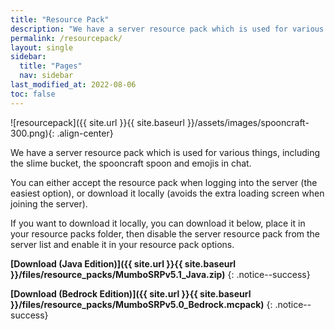 ```yaml
---
title: "Resource Pack"
description: "We have a server resource pack which is used for various things, including the slime bucket, the spooncraft spoon and emojis in chat."
permalink: /resourcepack/
layout: single
sidebar:
  title: "Pages"
  nav: sidebar
last_modified_at: 2022-08-06
toc: false
---
```


![resourcepack]({{ site.url }}{{ site.baseurl }}/assets/images/spooncraft-300.png){: .align-center}

We have a server resource pack which is used for various things, including the slime bucket, the spooncraft spoon and emojis in chat.

You can either accept the resource pack when logging into the server (the easiest option), or download it locally (avoids the extra loading screen when joining the server).

If you want to download it locally, you can download it below, place it in your resource packs folder, then disable the server resource pack from the server list and enable it in your resource pack options.


**[Download (Java Edition)]({{ site.url }}{{ site.baseurl }}/files/resource_packs/MumboSRPv5.1_Java.zip)**
{: .notice--success}

**[Download (Bedrock Edition)]({{ site.url }}{{ site.baseurl }}/files/resource_packs/MumboSRPv5.0_Bedrock.mcpack)**
{: .notice--success}